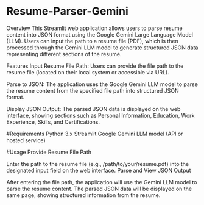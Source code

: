 # Resume-Parser-Gemini

Overview
This Streamlit web application allows users to parse resume content into JSON format using the Google Gemini Large Language Model (LLM). Users can input the path to a resume file (PDF), which is then processed through the Gemini LLM model to generate structured JSON data representing different sections of the resume.

Features
Input Resume File Path: Users can provide the file path to the resume file (located on their local system or accessible via URL).

Parse to JSON: The application uses the Google Gemini LLM model to parse the resume content from the specified file path into structured JSON format.

Display JSON Output: The parsed JSON data is displayed on the web interface, showing sections such as Personal Information, Education, Work Experience, Skills, and Certifications.

#Requirements
Python 3.x
Streamlit
Google Gemini LLM model (API or hosted service)

#Usage
Provide Resume File Path

Enter the path to the resume file (e.g., /path/to/your/resume.pdf) into the designated input field on the web interface.
Parse and View JSON Output

After entering the file path, the application will use the Gemini LLM model to parse the resume content.
The parsed JSON data will be displayed on the same page, showing structured information from the resume.
